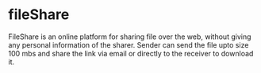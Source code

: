 # fileShare
FileShare is an online platform for sharing file over the web, without giving any personal information of the sharer. Sender can send the file upto size 100 mbs and share the link via email or directly to the receiver to download it.
